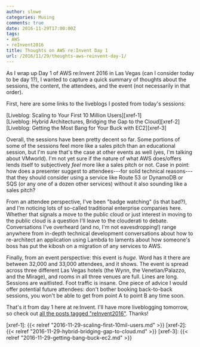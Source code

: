 ```yaml
---
author: slowe
categories: Musing
comments: true
date: 2016-11-29T17:00:00Z
tags:
- AWS
- reInvent2016
title: Thoughts on AWS re:Invent Day 1
url: /2016/11/29/thoughts-aws-reinvent-day-1/
---
```


As I wrap up Day 1 of AWS re:Invent 2016 in Las Vegas (can I consider today to be day 1?), I wanted to capture a quick summary of thoughts about the sessions, the content, the attendees, and the event (not necessarily in that order).

First, here are some links to the liveblogs I posted from today's sessions:

[Liveblog: Scaling to Your First 10 Million Users][xref-1]  
[Liveblog: Hybrid Architectures, Bridging the Gap to the Cloud][xref-2]  
[Liveblog: Getting the Most Bang for Your Buck with EC2][xref-3]

Overall, the sessions have been pretty decent so far. Some portions of some of the sessions feel more like a sales pitch than an educational session, but I'm sure that's the case at other events as well (yes, I'm talking about VMworld). I'm not yet sure if the nature of what AWS does/offers lends itself to subjectively _feel_ more like a sales pitch or not. Case in point: how does a presenter suggest to attendees---for solid technical reasons---that they should consider using a service like Route 53 or DynamoDB or SQS (or any one of a dozen other services) without it also sounding like a sales pitch?

From an attendee perspective, I've been "badge watching" (is that bad?), and I'm noticing lots of so-called traditional enterprise companies here. Whether that signals a move to the public cloud or just interest in moving to the public cloud is a question I'll leave to the clouderati to debate. Conversations I've overheard (and no, I'm not eavesdropping!) range anywhere from in-depth technical development conversations about how to re-architect an application using Lambda to laments about how someone's boss has put the kibosh on a migration of any services to AWS.

Finally, from an event perspective: this event is _huge._ Word has it there are between 32,000 and 33,000 attendees, and it shows. The event is spread across three different Las Vegas hotels (the Wynn, the Venetian/Palazzo, and the Mirage), and rooms in all three venues are full. Lines are long. Sessions are waitlisted. Foot traffic is insane. One piece of advice I would offer potential future attendees: don't bother booking back-to-back sessions, you won't be able to get from point A to point B any time soon.

That's it from day 1 here at re:Invent. I'll have more liveblogging tomorrow, so check out [all the posts tagged "reInvent2016"][link-1]. Thanks!



[link-1]: http://blog.scottlowe.org/tags/#reInvent2016
[xref-1]: {{< relref "2016-11-29-scaling-first-10mil-users.md" >}}
[xref-2]: {{< relref "2016-11-29-hybrid-bridging-gap-to-cloud.md" >}}
[xref-3]: {{< relref "2016-11-29-getting-bang-buck-ec2.md" >}}
